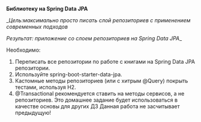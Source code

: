 **Библиотеку на Spring Data JPA**

__Цель:максимально просто писать слой репозиториев с применением современных подходов_
 
 _Результат: приложение со слоем репозиториев на Spring Data JPA__

Необходимо:

1. Переписать все репозитории по работе с книгами на Spring Data JPA репозитории.
2. Используйте spring-boot-starter-data-jpa.
3. Кастомные методы репозиториев (или с хитрым @Query) покрыть тестами, используя H2.
4. @Transactional рекомендуется ставить на методы сервисов, а не репозиториев.
Это домашнее задание будет использоваться в качестве основы для других ДЗ
Данная работа не засчитывает предыдущую!